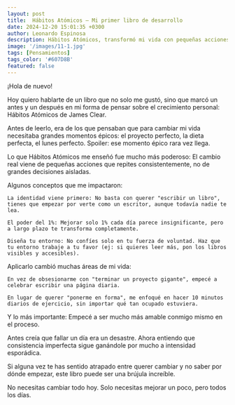 ```yaml
---
layout: post
title:  Hábitos Atómicos – Mi primer libro de desarrollo
date: 2024-12-20 15:01:35 +0300
author: Leonardo Espinosa
description: Hábitos Atómicos, transformó mi vida con pequeñas acciones consistentes, identidad primero y diseño del entorno. ¡Consistencia imperfecta gana!
image: '/images/11-1.jpg'
tags: [Pensamientos]
tags_color: '#607D8B'
featured: false
---
```

¡Hola de nuevo!

Hoy quiero hablarte de un libro que no solo me gustó, sino que marcó un antes y un después en mi forma de pensar sobre el crecimiento personal: Hábitos Atómicos de James Clear.

Antes de leerlo, era de los que pensaban que para cambiar mi vida necesitaba grandes momentos épicos: el proyecto perfecto, la dieta perfecta, el lunes perfecto.
Spoiler: ese momento épico rara vez llega.

Lo que Hábitos Atómicos me enseñó fue mucho más poderoso:
El cambio real viene de pequeñas acciones que repites consistentemente, no de grandes decisiones aisladas.

Algunos conceptos que me impactaron:

    La identidad viene primero: No basta con querer "escribir un libro", tienes que empezar por verte como un escritor, aunque todavía nadie te lea.

    El poder del 1%: Mejorar solo 1% cada día parece insignificante, pero a largo plazo te transforma completamente.

    Diseña tu entorno: No confíes solo en tu fuerza de voluntad. Haz que tu entorno trabaje a tu favor (ej: si quieres leer más, pon los libros visibles y accesibles).

Aplicarlo cambió muchas áreas de mi vida:

    En vez de obsesionarme con "terminar un proyecto gigante", empecé a celebrar escribir una página diaria.

    En lugar de querer "ponerme en forma", me enfoqué en hacer 10 minutos diarios de ejercicio, sin importar qué tan ocupado estuviera.

Y lo más importante:
Empecé a ser mucho más amable conmigo mismo en el proceso.

Antes creía que fallar un día era un desastre. Ahora entiendo que consistencia imperfecta sigue ganándole por mucho a intensidad esporádica.

Si alguna vez te has sentido atrapado entre querer cambiar y no saber por dónde empezar, este libro puede ser una brújula increíble.

No necesitas cambiar todo hoy. Solo necesitas mejorar un poco, pero todos los días.